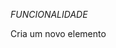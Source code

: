 *FUNCIONALIDADE*

Cria um novo elemento <style> que será usado para inserir CSS no documento.

![image](https://github.com/user-attachments/assets/e955e22e-a1cd-44b6-be23-2b9c84011226)

Define o conteúdo CSS que será aplicado aos elementos específicos da página. O uso de !important garante que esses estilos tenham prioridade sobre outros estilos existentes.

Adiciona o elemento <style> ao <head> do documento, aplicando os estilos definidos aos elementos que correspondem aos seletores CSS.

![image](https://github.com/user-attachments/assets/4b33f854-4aa9-4f8c-a7cb-a2216a1adbc6)

*VANTAGEMS*

*Melhor Experiência de Visualização*

O script ajusta automaticamente certos elementos da página para ocupar toda a tela, proporcionando uma experiência de visualização mais imersiva e sem distrações.

*Compatibilidade Universal*

Como o script é configurado para rodar em qualquer URL (*://*/*), ele pode ser utilizado em qualquer site, garantindo que você tenha uma experiência de tela cheia em qualquer página da web.

*Personalização de Elementos Específicos*

O script aplica estilos personalizados a divs com tabindex="-1" e a classe two, permitindo que esses elementos sejam ajustados conforme necessário, como redimensionamento horizontal e controle de overflow.

*Execução Antecipada*

Configurado para rodar no início do carregamento do documento (document-start), o script garante que as alterações sejam aplicadas antes que a maioria do conteúdo da página seja carregada, evitando flashs de conteúdo sem estilo.

*Facilidade de Implementação*

O script pode ser facilmente adicionado e gerenciado usando extensões populares como Tampermonkey ou Greasemonkey, sem a necessidade de modificações complexas no código do site.

*Flexibilidade e Controle*

Permite que os usuários tenham mais controle sobre a aparência e o comportamento dos elementos na página, ajustando-os conforme suas preferências e necessidades específicas.
 
# *EXEMPLO*

*Whatsapp FullScreen*

![image](https://github.com/user-attachments/assets/e4a2da68-ac91-46a2-899a-9dd825a2f9c7)
